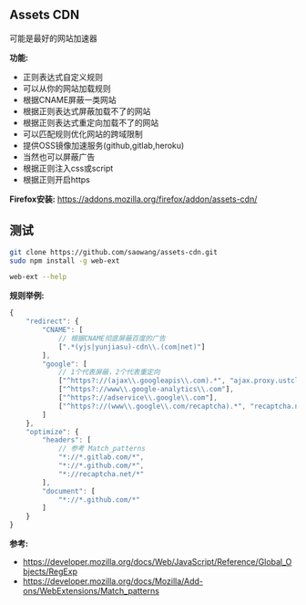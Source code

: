 ## Assets CDN
可能是最好的网站加速器

**功能:**
- 正则表达式自定义规则
- 可以从你的网站加载规则
- 根据CNAME屏蔽一类网站
- 根据正则表达式屏蔽加载不了的网站
- 根据正则表达式重定向加载不了的网站
- 可以匹配规则优化网站的跨域限制
- 提供OSS镜像加速服务(github,gitlab,heroku)
- 当然也可以屏蔽广告
- 根据正则注入css或script
- 根据正则开启https

**Firefox安装:** https://addons.mozilla.org/firefox/addon/assets-cdn/

## 测试
```bash
git clone https://github.com/saowang/assets-cdn.git
sudo npm install -g web-ext

web-ext --help
```
**规则举例:**
```js
{
    "redirect": {
        "CNAME": [
            // 根据CNAME彻底屏蔽百度的广告
            [".*(yjs|yunjiasu)-cdn\\.(com|net)"]
        ],
        "google": [
            // 1个代表屏蔽，2个代表重定向
            ["^https?://(ajax\\.googleapis\\.com).*", "ajax.proxy.ustclug.org"],
            ["^https?://www\\.google-analytics\\.com"],
            ["^https?://adservice\\.google\\.com"],
            ["^https?://(www\\.google\\.com/recaptcha).*", "recaptcha.net/recaptcha"]
        ]
    },
    "optimize": {
        "headers": [
            // 参考 Match_patterns
            "*://*.gitlab.com/*",
            "*://*.github.com/*",
            "*://recaptcha.net/*"
        ],
        "document": [
            "*://*.github.com/*"
        ]
    }
}
```
**参考:**
- https://developer.mozilla.org/docs/Web/JavaScript/Reference/Global_Objects/RegExp
- https://developer.mozilla.org/docs/Mozilla/Add-ons/WebExtensions/Match_patterns
